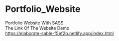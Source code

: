 # Portfolio_Website
Portfolio Website With SASS <br>
The Link Of The Website Demo <br>
https://elaborate-sable-f5ef2b.netlify.app/index.html
